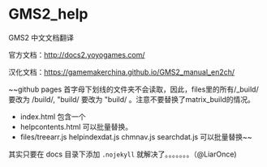 # GMS2_help

GMS2 中文文档翻译

官方文档：http://docs2.yoyogames.com/

汉化文档：https://gamemakerchina.github.io/GMS2_manual_en2ch/


~~github pages 首字母下划线的文件夹不会读取，因此，files里的所有/_build/ 要改为 /build/, "build/ 要改为  "build/  。注意不要替换了matrix_build的情况。
- index.html  包含一个
- helpcontents.html 可以批量替换。
- files/treearr.js  helpindexdat.js chmnav.js searchdat.js 可以批量替换~~

其实只要在 docs 目录下添加 `.nojekyll` 就解决了。。。。。。。（@LiarOnce)
